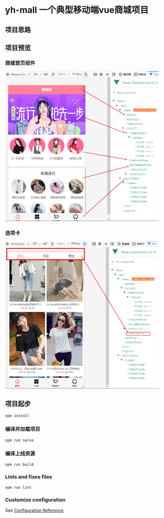 # yh-mall 一个典型移动端vue商城项目

## 项目思路

[](https://blog.moonlet.cn/archives/625)

## 项目预览

### 商城首页组件

![首页注释](public/yh-mall-img/yh-mall_nav.png)

### 选项卡

![导航注释](public/yh-mall-img/yh-mall_nav1.png)

## 项目起步

```javscript
npm install
```

### 编译并加载项目

```javscript
npm run serve
```

### 编译上线资源

```javscript
npm run build
```

### Lints and fixes files

```javscript
npm run lint
```

### Customize configuration

See [Configuration Reference](https://cli.vuejs.org/config/).
